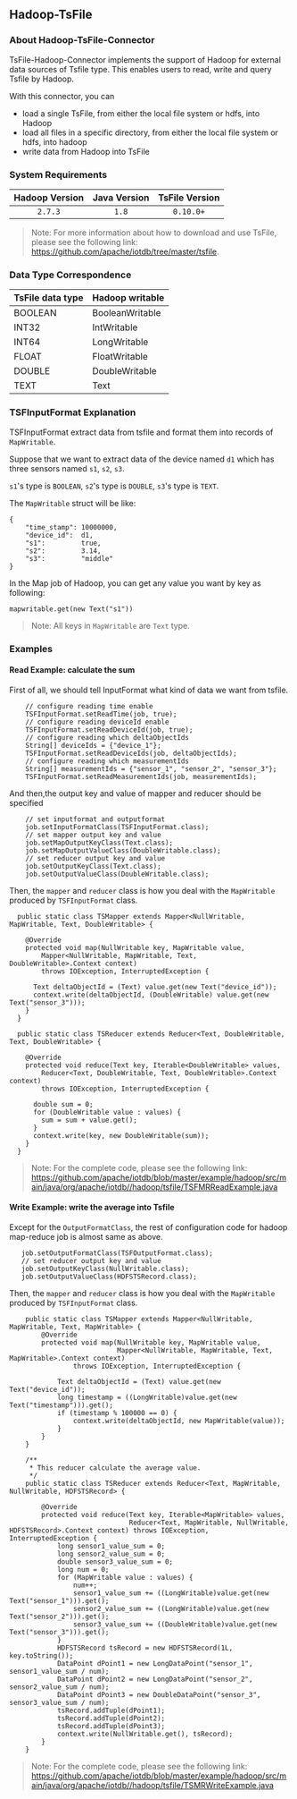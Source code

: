 <!--

    Licensed to the Apache Software Foundation (ASF) under one
    or more contributor license agreements.  See the NOTICE file
    distributed with this work for additional information
    regarding copyright ownership.  The ASF licenses this file
    to you under the Apache License, Version 2.0 (the
    "License"); you may not use this file except in compliance
    with the License.  You may obtain a copy of the License at
    
        http://www.apache.org/licenses/LICENSE-2.0
    
    Unless required by applicable law or agreed to in writing,
    software distributed under the License is distributed on an
    "AS IS" BASIS, WITHOUT WARRANTIES OR CONDITIONS OF ANY
    KIND, either express or implied.  See the License for the
    specific language governing permissions and limitations
    under the License.

-->
## Hadoop-TsFile


### About Hadoop-TsFile-Connector

TsFile-Hadoop-Connector implements the support of Hadoop for external data sources of Tsfile type. This enables users to read, write and query Tsfile by Hadoop.

With this connector, you can
* load a single TsFile, from either the local file system or hdfs, into Hadoop
* load all files in a specific directory, from either the local file system or hdfs, into hadoop
* write data from Hadoop into TsFile

### System Requirements

|Hadoop Version | Java Version | TsFile Version|
|:---:|:---:|:---:|
| `2.7.3`       | `1.8`        | `0.10.0+`|

> Note: For more information about how to download and use TsFile, please see the following link: https://github.com/apache/iotdb/tree/master/tsfile.

### Data Type Correspondence

| TsFile data type | Hadoop writable |
| ---------------- | --------------- |
| BOOLEAN          | BooleanWritable |
| INT32            | IntWritable     |
| INT64            | LongWritable    |
| FLOAT            | FloatWritable   |
| DOUBLE           | DoubleWritable  |
| TEXT             | Text            |

### TSFInputFormat Explanation

TSFInputFormat extract data from tsfile and format them into records of `MapWritable`.

Suppose that we want to extract data of the device named `d1` which has three sensors named `s1`, `s2`, `s3`.

`s1`'s type is `BOOLEAN`, `s2`'s type is `DOUBLE`, `s3`'s type is `TEXT`.

The `MapWritable` struct will be like:
```
{
    "time_stamp": 10000000,
    "device_id":  d1,
    "s1":         true,
    "s2":         3.14,
    "s3":         "middle"
}
```

In the Map job of Hadoop, you can get any value you want by key as following:

`mapwritable.get(new Text("s1"))`
> Note: All keys in `MapWritable` are `Text` type.

### Examples

#### Read Example: calculate the sum

First of all, we should tell InputFormat what kind of data we want from tsfile.

```
    // configure reading time enable
    TSFInputFormat.setReadTime(job, true); 
    // configure reading deviceId enable
    TSFInputFormat.setReadDeviceId(job, true); 
    // configure reading which deltaObjectIds
    String[] deviceIds = {"device_1"};
    TSFInputFormat.setReadDeviceIds(job, deltaObjectIds);
    // configure reading which measurementIds
    String[] measurementIds = {"sensor_1", "sensor_2", "sensor_3"};
    TSFInputFormat.setReadMeasurementIds(job, measurementIds);
```

And then,the output key and value of mapper and reducer should be specified

```
    // set inputformat and outputformat
    job.setInputFormatClass(TSFInputFormat.class);
    // set mapper output key and value
    job.setMapOutputKeyClass(Text.class);
    job.setMapOutputValueClass(DoubleWritable.class);
    // set reducer output key and value
    job.setOutputKeyClass(Text.class);
    job.setOutputValueClass(DoubleWritable.class);
```

Then, the `mapper` and `reducer` class is how you deal with the `MapWritable` produced by `TSFInputFormat` class.

```
  public static class TSMapper extends Mapper<NullWritable, MapWritable, Text, DoubleWritable> {

    @Override
    protected void map(NullWritable key, MapWritable value,
        Mapper<NullWritable, MapWritable, Text, DoubleWritable>.Context context)
        throws IOException, InterruptedException {

      Text deltaObjectId = (Text) value.get(new Text("device_id"));
      context.write(deltaObjectId, (DoubleWritable) value.get(new Text("sensor_3")));
    }
  }

  public static class TSReducer extends Reducer<Text, DoubleWritable, Text, DoubleWritable> {

    @Override
    protected void reduce(Text key, Iterable<DoubleWritable> values,
        Reducer<Text, DoubleWritable, Text, DoubleWritable>.Context context)
        throws IOException, InterruptedException {

      double sum = 0;
      for (DoubleWritable value : values) {
        sum = sum + value.get();
      }
      context.write(key, new DoubleWritable(sum));
    }
  }
```

> Note: For the complete code, please see the following link: https://github.com/apache/iotdb/blob/master/example/hadoop/src/main/java/org/apache/iotdb//hadoop/tsfile/TSFMRReadExample.java


#### Write Example: write the average into Tsfile

Except for the `OutputFormatClass`, the rest of configuration code for hadoop map-reduce job is almost same as above.

```
   job.setOutputFormatClass(TSFOutputFormat.class);
   // set reducer output key and value
   job.setOutputKeyClass(NullWritable.class);
   job.setOutputValueClass(HDFSTSRecord.class);
```

Then, the `mapper` and `reducer` class is how you deal with the `MapWritable` produced by `TSFInputFormat` class.

```
    public static class TSMapper extends Mapper<NullWritable, MapWritable, Text, MapWritable> {
        @Override
        protected void map(NullWritable key, MapWritable value,
                           Mapper<NullWritable, MapWritable, Text, MapWritable>.Context context)
                throws IOException, InterruptedException {

            Text deltaObjectId = (Text) value.get(new Text("device_id"));
            long timestamp = ((LongWritable)value.get(new Text("timestamp"))).get();
            if (timestamp % 100000 == 0) {
                context.write(deltaObjectId, new MapWritable(value));
            }
        }
    }

    /**
     * This reducer calculate the average value.
     */
    public static class TSReducer extends Reducer<Text, MapWritable, NullWritable, HDFSTSRecord> {

        @Override
        protected void reduce(Text key, Iterable<MapWritable> values,
                              Reducer<Text, MapWritable, NullWritable, HDFSTSRecord>.Context context) throws IOException, InterruptedException {
            long sensor1_value_sum = 0;
            long sensor2_value_sum = 0;
            double sensor3_value_sum = 0;
            long num = 0;
            for (MapWritable value : values) {
                num++;
                sensor1_value_sum += ((LongWritable)value.get(new Text("sensor_1"))).get();
                sensor2_value_sum += ((LongWritable)value.get(new Text("sensor_2"))).get();
                sensor3_value_sum += ((DoubleWritable)value.get(new Text("sensor_3"))).get();
            }
            HDFSTSRecord tsRecord = new HDFSTSRecord(1L, key.toString());
            DataPoint dPoint1 = new LongDataPoint("sensor_1", sensor1_value_sum / num);
            DataPoint dPoint2 = new LongDataPoint("sensor_2", sensor2_value_sum / num);
            DataPoint dPoint3 = new DoubleDataPoint("sensor_3", sensor3_value_sum / num);
            tsRecord.addTuple(dPoint1);
            tsRecord.addTuple(dPoint2);
            tsRecord.addTuple(dPoint3);
            context.write(NullWritable.get(), tsRecord);
        }
    }
```
> Note: For the complete code, please see the following link: https://github.com/apache/iotdb/blob/master/example/hadoop/src/main/java/org/apache/iotdb//hadoop/tsfile/TSMRWriteExample.java
